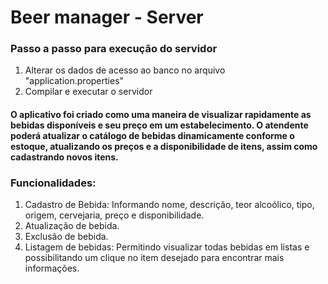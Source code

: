 # Beer manager - Server

### Passo a passo para execução do servidor

1. Alterar os dados de acesso ao banco no arquivo "application.properties"
2. Compilar e executar o servidor

#### O aplicativo foi criado como uma maneira de visualizar rapidamente as bebidas disponíveis e seu preço em um estabelecimento. O atendente poderá atualizar o catálogo de bebidas dinamicamente conforme o estoque, atualizando os preços e a disponibilidade de itens, assim como cadastrando novos itens.
### Funcionalidades:

1. Cadastro de Bebida: Informando nome, descrição, teor alcoólico, tipo, origem, cervejaria, preço e disponibilidade.
2. Atualização de bebida.
3. Exclusão de bebida.
4. Listagem de bebidas: Permitindo visualizar todas bebidas em listas e possibilitando um clique no item desejado para encontrar mais informações.
